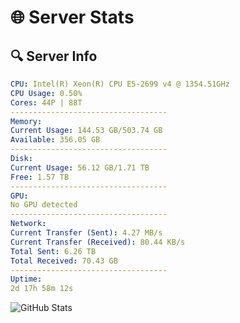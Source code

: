 # 🌐 Server Stats
## 🔍 Server Info
```yaml
CPU: Intel(R) Xeon(R) CPU E5-2699 v4 @ 1354.51GHz
CPU Usage: 0.50%
Cores: 44P | 88T
-----------------------------------
Memory:
Current Usage: 144.53 GB/503.74 GB
Available: 356.05 GB
-----------------------------------
Disk:
Current Usage: 56.12 GB/1.71 TB
Free: 1.57 TB
-----------------------------------
GPU:
No GPU detected
-----------------------------------
Network:
Current Transfer (Sent): 4.27 MB/s
Current Transfer (Received): 80.44 KB/s
Total Sent: 6.26 TB
Total Received: 70.43 GB
-----------------------------------
Uptime:
2d 17h 58m 12s
```
![GitHub Stats](https://img.shields.io/badge/Updated-2025-03-10_15:21:01-blue)